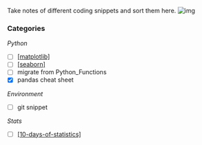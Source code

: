 Take notes of different coding snippets and sort them here.
![img](https://www.educative.io/v2api/editorpage/4633464658722816/image/4844288916062208)

### Categories
*Python*
- [ ] [[matplotlib]]()
- [ ] [[seaborn]](https://seaborn.pydata.org/tutorial.html)
- [ ] migrate from Python_Functions
- [x] pandas cheat sheet

*Environment*
- [ ] git snippet

*Stats*
- [ ] [[10-days-of-statistics]](https://www.hackerrank.com/domains/tutorials/10-days-of-statistics)



